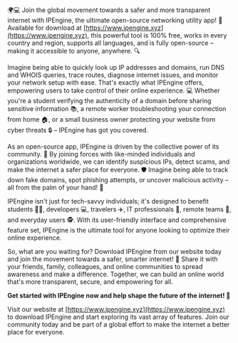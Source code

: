 🌍💻 Join the global movement towards a safer and more transparent internet with IPEngine, the ultimate open-source networking utility app! 🚀 Available for download at [https://www.ipengine.xyz](https://www.ipengine.xyz), this powerful tool is 100% free, works in every country and region, supports all languages, and is fully open-source – making it accessible to anyone, anywhere. 🔍

Imagine being able to quickly look up IP addresses and domains, run DNS and WHOIS queries, trace routes, diagnose internet issues, and monitor your network setup with ease. That's exactly what IPEngine offers, empowering users to take control of their online experience. 💻 Whether you're a student verifying the authenticity of a domain before sharing sensitive information 📚, a remote worker troubleshooting your connection from home 🏠, or a small business owner protecting your website from cyber threats 🔒 – IPEngine has got you covered.

As an open-source app, IPEngine is driven by the collective power of its community. 💪 By joining forces with like-minded individuals and organizations worldwide, we can identify suspicious IPs, detect scams, and make the internet a safer place for everyone. 🛡️ Imagine being able to track down fake domains, spot phishing attempts, or uncover malicious activity – all from the palm of your hand! 📱

IPEngine isn't just for tech-savvy individuals; it's designed to benefit students 👩‍🎓, developers 💻, travelers ✈️, IT professionals 🤖, remote teams 🏢, and everyday users 🕵️. With its user-friendly interface and comprehensive feature set, IPEngine is the ultimate tool for anyone looking to optimize their online experience.

So, what are you waiting for? Download IPEngine from our website today and join the movement towards a safer, smarter internet! 🚀 Share it with your friends, family, colleagues, and online communities to spread awareness and make a difference. Together, we can build an online world that's more transparent, secure, and empowering for all.

**Get started with IPEngine now and help shape the future of the internet! 🌟**

Visit our website at [https://www.ipengine.xyz](https://www.ipengine.xyz) to download IPEngine and start exploring its vast array of features. Join our community today and be part of a global effort to make the internet a better place for everyone.